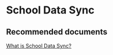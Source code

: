<properties
	pageTitle="School Data Sync"
	description="School Data Sync"
	service="microsoft.intune"
	resource="intune"
	authors="mackie1604"
	displayOrder=""
	selfHelpType="generic"
	supportTopicIds="32568694"
	resourceTags=""
	productPesIds="15584"
	cloudEnvironments="public"
	articleId="fbd24717-080e-47c8-8b51-0d42c8e41d2a"
	ownershipId="IntuneCxP_Intune"
/>

# School Data Sync

## **Recommended documents**

[What is School Data Sync?](https://docs.microsoft.com/intune-education/what-is-school-data-sync)<br>



